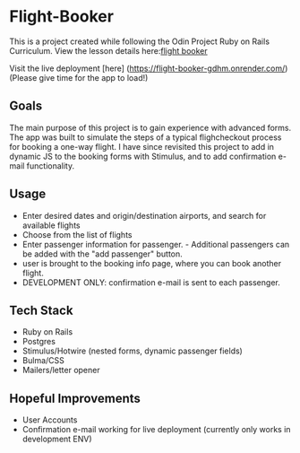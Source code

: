 # Flight-Booker

This is a project created while following the Odin Project Ruby on Rails Curriculum. View the lesson details here:[flight booker](https://www.theodinproject.com/lessons/ruby-on-rails-flight-booker)

Visit the live deployment [here] (https://flight-booker-gdhm.onrender.com/) (Please give time for the app to load!)

## Goals

The main purpose of this project is to gain experience with advanced forms. The app was built to simulate the steps of a typical flighcheckout process for booking a one-way flight. 
I have since revisited this project to add in dynamic JS to the booking forms with Stimulus, and to add confirmation e-mail functionality.

## Usage
- Enter desired dates and origin/destination airports, and search for available flights
- Choose from the list of flights
- Enter passenger information for passenger. - Additional passengers can be added with the "add passenger" button.
- user is brought to the booking info page, where you can book another flight. 
- DEVELOPMENT ONLY: confirmation e-mail is sent to each passenger.

## Tech Stack

- Ruby on Rails
- Postgres
- Stimulus/Hotwire (nested forms, dynamic passenger fields)
- Bulma/CSS
- Mailers/letter opener

## Hopeful Improvements

- User Accounts
- Confirmation e-mail working for live deployment (currently only works in development ENV)